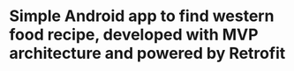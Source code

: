 # Simple Android app to find western food recipe, developed with MVP architecture and powered by Retrofit

